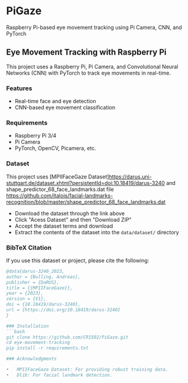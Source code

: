 # PiGaze
Raspberry Pi-based eye movement tracking using Pi Camera, CNN, and PyTorch
## Eye Movement Tracking with Raspberry Pi

This project uses a Raspberry Pi, Pi Camera, and Convolutional Neural Networks (CNN) with PyTorch to track eye movements in real-time.

### Features
- Real-time face and eye detection
- CNN-based eye movement classification

### Requirements
- Raspberry Pi 3/4
- Pi Camera
- PyTorch, OpenCV, Picamera, etc.

### Dataset

This project uses [MPIIFaceGaze Dataset]https://darus.uni-stuttgart.de/dataset.xhtml?persistentId=doi:10.18419/darus-3240 and shape_predictor_68_face_landmarks.dat file https://github.com/italojs/facial-landmarks-recognition/blob/master/shape_predictor_68_face_landmarks.dat


- Download the dataset through the link above
- Click "Acess Dataset" and then "Download ZIP"
- Accept the dataset terms and download
- Extract the contents of the dataset into the `data/dataset/` directory  

### BibTeX Citation
If you use this dataset or project, please cite the following:

```bibtex
@data{darus-3240_2023,
author = {Bulling, Andreas},
publisher = {DaRUS},
title = {{MPIIFaceGaze}},
year = {2023},
version = {V1},
doi = {10.18419/darus-3240},
url = {https://doi.org/10.18419/darus-3240}
}

### Installation
```bash
git clone https://github.com/CR1502/PiGaze.git
cd eye-movement-tracking
pip install -r requirements.txt

### Acknowledgments

•	MPIIFaceGaze Dataset: For providing robust training data.
•	Dlib: For facial landmark detection.
